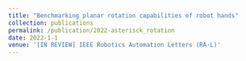 ```yaml
---
title: "Benchmarking planar rotation capabilities of robot hands"
collection: publications
permalink: /publication/2022-asterisck_rotation
date: 2022-1-1
venue: '[IN REVIEW] IEEE Robotics Automation Letters (RA-L)'
---
```


<!-- **Blurb:* -->
